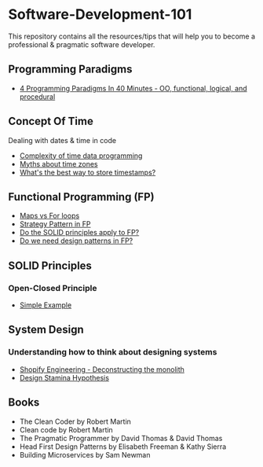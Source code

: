 # Software-Development-101
This repository contains all the resources/tips that will help you to become a professional &amp; pragmatic software developer.

## Programming Paradigms
* [4 Programming Paradigms In 40 Minutes - OO, functional, logical, and procedural](https://youtu.be/cgVVZMfLjEI)


## Concept Of Time
Dealing with dates & time in code
* [Complexity of time data programming](https://www.mojotech.com/blog/the-complexity-of-time-data-programming/)
* [Myths about time zones](https://www.zainrizvi.io/blog/falsehoods-programmers-believe-about-time-zones/)
* [What's the best way to store timestamps?](https://stackoverflow.com/questions/178704/are-unix-timestamps-the-best-way-to-store-timestamps)

## Functional Programming (FP)
* [Maps vs For loops](https://medium.com/@ExplosionPills/map-vs-for-loop-2b4ce659fb03)
* [Strategy Pattern in FP](https://dev.to/qgabe/functional-programming-design-patterns-part-1-strategy-pattern-4f92)
* [Do the SOLID principles apply to FP?](https://dev.to/patferraggi/do-the-solid-principles-apply-to-functional-programming-56lm)
* [Do we need design patterns in FP?](https://dev.to/patferraggi/do-you-need-design-patterns-in-functional-programming-370c)

## SOLID Principles
### Open-Closed Principle
* [Simple Example](http://joelabrahamsson.com/a-simple-example-of-the-openclosed-principle/)

## System Design
### Understanding how to think about designing systems 
* [Shopify Engineering - Deconstructing the monolith](https://shopify.engineering/deconstructing-monolith-designing-software-maximizes-developer-productivity)
* [Design Stamina Hypothesis](https://martinfowler.com/bliki/DesignStaminaHypothesis.html)

## Books
* The Clean Coder by Robert Martin
* Clean code by Robert Martin
* The Pragmatic Programmer by David Thomas & David Thomas
* Head First Design Patterns by Elisabeth Freeman & Kathy Sierra
* Building Microservices by Sam Newman
